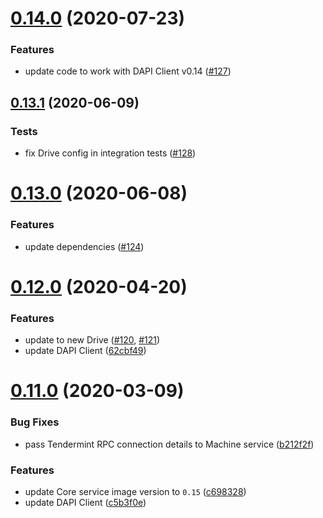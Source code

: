 # [0.14.0](https://github.com/xazab/js-dp-services-ctl/compare/v0.13.1...v0.14.0) (2020-07-23)


### Features

* update code to work with DAPI Client v0.14 ([#127](https://github.com/xazab/js-dp-services-ctl/issues/127))



## [0.13.1](https://github.com/xazab/js-dp-services-ctl/compare/v0.13.0...v0.13.1) (2020-06-09)


### Tests

* fix Drive config in integration tests ([#128](https://github.com/xazab/js-dp-services-ctl/pull/128))



# [0.13.0](https://github.com/xazab/js-dp-services-ctl/compare/v0.13.0-dev.1...v0.13.0) (2020-06-08)


### Features

* update dependencies ([#124](https://github.com/xazab/js-dp-services-ctl/pull/124))



# [0.12.0](https://github.com/xazab/js-dp-services-ctl/compare/v0.11.0...v0.12.0) (2020-04-20)


### Features

* update to new Drive ([#120](https://github.com/xazab/js-dp-services-ctl/issues/120), [#121](https://github.com/xazab/js-dp-services-ctl/issues/121))
* update DAPI Client ([62cbf49](https://github.com/xazab/js-dp-services-ctl/commit/62cbf49f74bb621328a6970d6c71891662c7147d))


# [0.11.0](https://github.com/xazab/js-dp-services-ctl/compare/v0.10.0...v0.11.0) (2020-03-09)


### Bug Fixes

* pass Tendermint RPC connection details to Machine service ([b212f2f](https://github.com/xazab/js-dp-services-ctl/commit/b212f2f5a493234fcb04ea6204a80aff25692365))


### Features

* update Core service image version to `0.15` ([c698328](https://github.com/xazab/js-dp-services-ctl/commit/c698328af92d22b5406746c9482c3d598febb3d6))
* update DAPI Client ([c5b3f0e](https://github.com/xazab/js-dp-services-ctl/commit/c5b3f0eb2339272c8ed29fdec64ee4715e270f6f))
